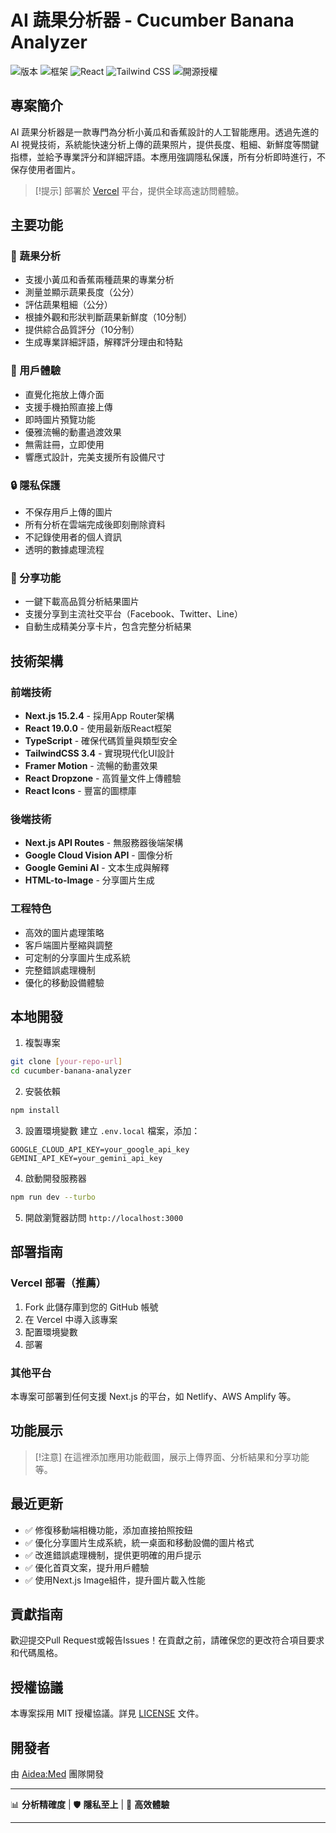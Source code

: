 # AI 蔬果分析器 - Cucumber Banana Analyzer

![版本](https://img.shields.io/badge/版本-0.1.0-blue)
![框架](https://img.shields.io/badge/框架-Next.js%2015.2.4-black)
![React](https://img.shields.io/badge/React-19.0.0-61DAFB)
![Tailwind CSS](https://img.shields.io/badge/Tailwind_CSS-3.4-38B2AC)
![開源授權](https://img.shields.io/badge/授權-MIT-green)

## 專案簡介

AI 蔬果分析器是一款專門為分析小黃瓜和香蕉設計的人工智能應用。透過先進的 AI 視覺技術，系統能快速分析上傳的蔬果照片，提供長度、粗細、新鮮度等關鍵指標，並給予專業評分和詳細評語。本應用強調隱私保護，所有分析即時進行，不保存使用者圖片。

> [!提示]
> 部署於 [Vercel](https://vercel.com) 平台，提供全球高速訪問體驗。

## 主要功能

### 🥒 蔬果分析
- 支援小黃瓜和香蕉兩種蔬果的專業分析
- 測量並顯示蔬果長度（公分）
- 評估蔬果粗細（公分）
- 根據外觀和形狀判斷蔬果新鮮度（10分制）
- 提供綜合品質評分（10分制）
- 生成專業詳細評語，解釋評分理由和特點

### 📱 用戶體驗
- 直覺化拖放上傳介面
- 支援手機拍照直接上傳
- 即時圖片預覽功能
- 優雅流暢的動畫過渡效果
- 無需註冊，立即使用
- 響應式設計，完美支援所有設備尺寸

### 🔒 隱私保護
- 不保存用戶上傳的圖片
- 所有分析在雲端完成後即刻刪除資料
- 不記錄使用者的個人資訊
- 透明的數據處理流程

### 🔗 分享功能
- 一鍵下載高品質分析結果圖片
- 支援分享到主流社交平台（Facebook、Twitter、Line）
- 自動生成精美分享卡片，包含完整分析結果

## 技術架構

### 前端技術
- **Next.js 15.2.4** - 採用App Router架構
- **React 19.0.0** - 使用最新版React框架
- **TypeScript** - 確保代碼質量與類型安全
- **TailwindCSS 3.4** - 實現現代化UI設計
- **Framer Motion** - 流暢的動畫效果
- **React Dropzone** - 高質量文件上傳體驗
- **React Icons** - 豐富的圖標庫

### 後端技術
- **Next.js API Routes** - 無服務器後端架構
- **Google Cloud Vision API** - 圖像分析
- **Google Gemini AI** - 文本生成與解釋
- **HTML-to-Image** - 分享圖片生成

### 工程特色
- 高效的圖片處理策略
- 客戶端圖片壓縮與調整
- 可定制的分享圖片生成系統
- 完整錯誤處理機制
- 優化的移動設備體驗

## 本地開發

1. 複製專案
```bash
git clone [your-repo-url]
cd cucumber-banana-analyzer
```

2. 安裝依賴
```bash
npm install
```

3. 設置環境變數
建立 `.env.local` 檔案，添加：
```
GOOGLE_CLOUD_API_KEY=your_google_api_key
GEMINI_API_KEY=your_gemini_api_key
```

4. 啟動開發服務器
```bash
npm run dev --turbo
```

5. 開啟瀏覽器訪問 `http://localhost:3000`

## 部署指南

### Vercel 部署（推薦）
1. Fork 此儲存庫到您的 GitHub 帳號
2. 在 Vercel 中導入該專案
3. 配置環境變數
4. 部署

### 其他平台
本專案可部署到任何支援 Next.js 的平台，如 Netlify、AWS Amplify 等。

## 功能展示

> [!注意]
> 在這裡添加應用功能截圖，展示上傳界面、分析結果和分享功能等。

## 最近更新

- ✅ 修復移動端相機功能，添加直接拍照按鈕
- ✅ 優化分享圖片生成系統，統一桌面和移動設備的圖片格式
- ✅ 改進錯誤處理機制，提供更明確的用戶提示
- ✅ 優化首頁文案，提升用戶體驗
- ✅ 使用Next.js Image組件，提升圖片載入性能

## 貢獻指南

歡迎提交Pull Request或報告Issues！在貢獻之前，請確保您的更改符合項目要求和代碼風格。

## 授權協議

本專案採用 MIT 授權協議。詳見 [LICENSE](LICENSE) 文件。

## 開發者

由 [Aidea:Med](https://aideamed.com) 團隊開發

---

📊 **分析精確度** | 🛡️ **隱私至上** | 🚀 **高效體驗** 

---
